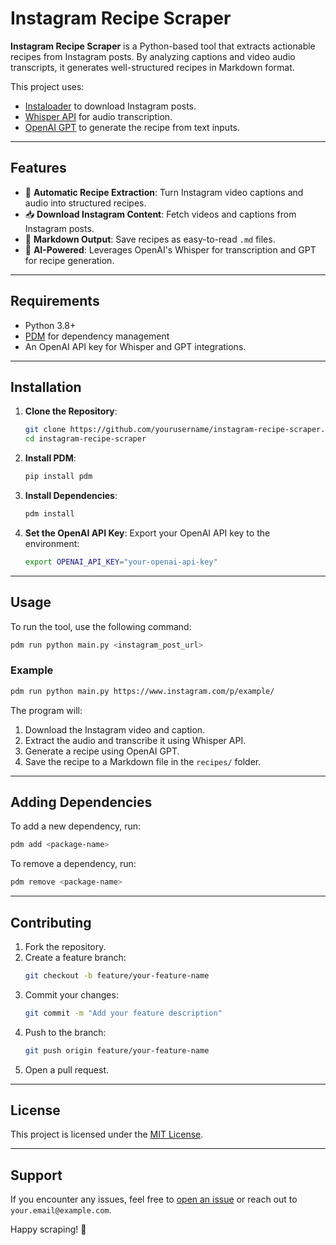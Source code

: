 # Instagram Recipe Scraper

**Instagram Recipe Scraper** is a Python-based tool that extracts actionable recipes from Instagram posts. By analyzing captions and video audio transcripts, it generates well-structured recipes in Markdown format.  

This project uses:
- [Instaloader](https://instaloader.github.io) to download Instagram posts.
- [Whisper API](https://openai.com/whisper) for audio transcription.
- [OpenAI GPT](https://openai.com/api) to generate the recipe from text inputs.

---

## Features

- 🥗 **Automatic Recipe Extraction**: Turn Instagram video captions and audio into structured recipes.
- 📥 **Download Instagram Content**: Fetch videos and captions from Instagram posts.
- 📝 **Markdown Output**: Save recipes as easy-to-read `.md` files.
- 🧠 **AI-Powered**: Leverages OpenAI's Whisper for transcription and GPT for recipe generation.

---

## Requirements

- Python 3.8+
- [PDM](https://pdm.fming.dev/latest/) for dependency management
- An OpenAI API key for Whisper and GPT integrations.

---

## Installation

1. **Clone the Repository**:
   ```bash
   git clone https://github.com/yourusername/instagram-recipe-scraper.git
   cd instagram-recipe-scraper
   ```

2. **Install PDM**:
   ```bash
   pip install pdm
   ```

3. **Install Dependencies**:
   ```bash
   pdm install
   ```

4. **Set the OpenAI API Key**:
   Export your OpenAI API key to the environment:
   ```bash
   export OPENAI_API_KEY="your-openai-api-key"
   ```

---

## Usage

To run the tool, use the following command:
```bash
pdm run python main.py <instagram_post_url>
```

### Example
```bash
pdm run python main.py https://www.instagram.com/p/example/
```

The program will:
1. Download the Instagram video and caption.
2. Extract the audio and transcribe it using Whisper API.
3. Generate a recipe using OpenAI GPT.
4. Save the recipe to a Markdown file in the `recipes/` folder.

---

## Adding Dependencies

To add a new dependency, run:
```bash
pdm add <package-name>
```

To remove a dependency, run:
```bash
pdm remove <package-name>
```

---

## Contributing

1. Fork the repository.
2. Create a feature branch:
   ```bash
   git checkout -b feature/your-feature-name
   ```
3. Commit your changes:
   ```bash
   git commit -m "Add your feature description"
   ```
4. Push to the branch:
   ```bash
   git push origin feature/your-feature-name
   ```
5. Open a pull request.

---

## License

This project is licensed under the [MIT License](LICENSE).

---

## Support

If you encounter any issues, feel free to [open an issue](https://github.com/yourusername/instagram-recipe-scraper/issues) or reach out to `your.email@example.com`.

Happy scraping! 🎉
